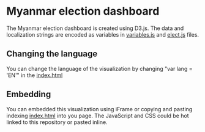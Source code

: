 # Myanmar election dashboard

The Myanmar election dashboard is created using D3.js. The data and localization strings are encoded as variables in [variables.js](./variables.js) and [elect.js](./elect.js) files.

## Changing the language
You can change the language of the visualization by changing "var lang = 'EN'" in the [index.html](./index.html)

## Embedding
You can embedded this visualization using iFrame or copying and pasting indexing [index.html](./index.html) into you page. The
JavaScript and CSS could be hot linked to this repository or pasted inline.
